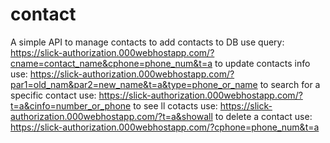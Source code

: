 # contact
A simple API to manage contacts 
to add contacts to DB use query: https://slick-authorization.000webhostapp.com/?cname=contact_name&cphone=phone_num&t=a
to update contacts info use: https://slick-authorization.000webhostapp.com/?par1=old_nam&par2=new_name&t=a&type=phone_or_name
to search for a specific contact use: https://slick-authorization.000webhostapp.com/?t=a&cinfo=number_or_phone
to see ll cotacts use: https://slick-authorization.000webhostapp.com/?t=a&showall
to delete a contact use: https://slick-authorization.000webhostapp.com/?cphone=phone_num&t=a
